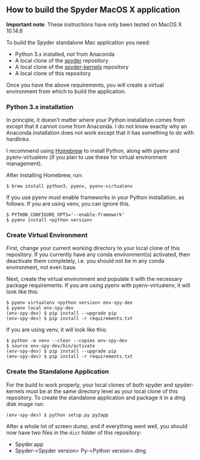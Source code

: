 
## How to build the Spyder MacOS X application

**Important note**: These instructions have only been tested on MacOS X 10.14.6

To build the Spyder standalone Mac application you need:
* Python 3.x installed, *not* from Anaconda
* A local clone of the [spyder](https://github.com/spyder-ide/spyder) repository
* A local clone of the [spyder-kernels](https://github.com/spyder-ide/spyder-kernels) repository
* A local clone of this repository

Once you have the above requirements, you will create a virtual environment from which to build the application.

### Python 3.x installation

In principle, it doesn't matter where your Python installation comes from except that it cannot come from Anaconda.
I do not know exactly why an Anaconda installation does not work except that it has something to do with hardlinks.

I recommend using [Homebrew](http://brew.sh/) to install Python, along with pyenv and pyenv-virtualenv (if you plan to use these for virtual environment management).

After installing Homebrew, run:
```
$ brew install python3, pyenv, pyenv-virtualenv
```

If you use pyenv must enable frameworks in your Python installation, as follows.
If you are using venv, you can ignore this.
```
$ PYTHON_CONFIGURE_OPTS='--enable-framework'
$ pyenv install <python version>
```

### Create Virtual Environment

First, change your current working directory to your local clone of this repository.
If you currently have any conda environment(s) activated, then deactivate them completely, i.e. you should not be in any conda environment, not even base.

Next, create the virtual environment and populate it with the necessary package requirements.
If you are using pyenv with pyenv-virtualenv, it will look like this:
```
$ pyenv virtualenv <python version> env-spy-dev
$ pyenv local env-spy-dev
(env-spy-dev) $ pip install --upgrade pip
(env-spy-dev) $ pip install -r requirements.txt
```

If you are using venv, it will look like this:
```
$ python -m venv --clear --copies env-spy-dev
$ source env-spy-dev/bin/activate
(env-spy-dev) $ pip install --upgrade pip
(env-spy-dev) $ pip install -r requirements.txt
```

### Create the Standalone Application

For the build to work properly, your local clones of both spyder and spyder-kernels must be at the same directory level as your local clone of this repository.
To create the standalone application and package it in a dmg disk image run:
```
(env-spy-dev) $ python setup.py py2app
```

After a whole lot of screen dump, and if everything went well, you should now have two files in the `dist` folder of this repository:
* Spyder.app
* Spyder-\<Spyder version\> Py-\<Python version\>.dmg
